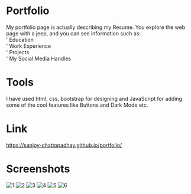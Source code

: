 # Portfolio 
My portfolio page is actually describing my Resume. You explore the web page with a jeep, and you can see information such as:<br>
' Education <br>
' Work Experience <br>
' Projects <br>
' My Social Media Handles <br>
 # Tools
I have used html, css, bootstrap for designing and JavaScript for adding some of the cool features like Buttons and Dark Mode etc.
# Link 
https://sanjoy-chattopadhay.github.io/portfolio/
# Screenshots
![1](https://user-images.githubusercontent.com/64368749/185241498-cc15d559-84e6-4a6f-9bc4-2ef791a5b88e.png)
![2](https://user-images.githubusercontent.com/64368749/185241502-8c718a14-3882-425e-a958-a0c01cf0985d.png)
![3](https://user-images.githubusercontent.com/64368749/185241506-28bc19ea-d3c2-4d69-bd13-3d605b593bb7.png)
![4](https://user-images.githubusercontent.com/64368749/185241508-c6d57ef3-9a9c-4c9a-a782-f9f46e300e7b.png)
![5](https://user-images.githubusercontent.com/64368749/185241511-833dc6a5-9416-4d13-9828-04f431225469.png)
![6](https://user-images.githubusercontent.com/64368749/185241512-5a483607-c3d6-4ec0-965b-815bbca9d179.png)

